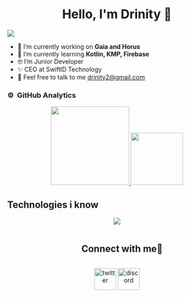 <div align="center">
<h1 align="center">Hello, I'm Drinity 👋</h1>
</div>
<img src="https://i.imgur.com/mv4goH3.png">

- 🔭 I’m currently working on **Gaia and Horus**
- 🌱 I’m currently learning **Kotlin, KMP, Firebase**
- 🤓 I’m Junior Developer
- ✨ CEO at SwiftID Technology
- 📨 Feel free to talk to me drinity2@gmail.com

### ⚙️ &nbsp;GitHub Analytics

<p align="center">
  <a href="https://github.com/Drinity">
    <img height="180em" src="https://github-readme-stats-eight-theta.vercel.app/api?username=Drinity&show_icons=true&theme=algolia&include_all_commits=true&count_private=true"/>
  </a>
  <a href="https://github.com/Drinity">
    <img height="120em" src="https://github-readme-stats-eight-theta.vercel.app/api/top-langs/?username=Drinity&layout=compact&langs_count=8&theme=algolia"/>
  </a>
</p>


## Technologies i know
<p align="center">
  <a href="https://skillicons.dev">
    <img src="https://skillicons.dev/icons?i=github,git,java,kotlin,notion,latex,cpp,python,discord,vscode" />
  </a>
</p>


<div id="user-content-toc">
  <ul align="center">
    <summary><h2 style="display: inline-block">Connect with me🤝</h2></summary>
  </ul>
</div>

<!--icons and links-->
<p align="center">
<a href="https://twitter.com/drinity_dev" target="blank"><img align="center" src="https://user-images.githubusercontent.com/88904952/234980676-61bfb021-ecc8-48f7-88e6-34c1b06c4a58.png" alt="twitter" height="50" width="50" /></a> 
<a href="https://discordapp.com/users/870179094715854879" target="blank"><img align="center" src="https://user-images.githubusercontent.com/88904952/234982627-019fd336-6248-453c-9b05-97c13fd1d207.png" alt="discord" height="50" width="50" /></a>
</p>
